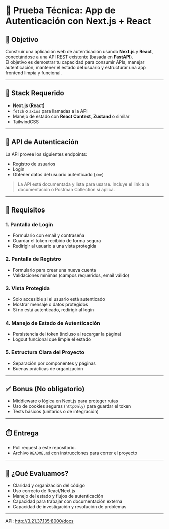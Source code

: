 # 🧪 Prueba Técnica: App de Autenticación con Next.js + React

## 📝 Objetivo

Construir una aplicación web de autenticación usando **Next.js** y **React**, conectándose a una API REST existente (basada en **FastAPI**).  
El objetivo es demostrar tu capacidad para consumir APIs, manejar autenticación, mantener el estado del usuario y estructurar una app frontend limpia y funcional.

---

## 🧰 Stack Requerido

- **Next.js (React)**
- `fetch` o `axios` para llamadas a la API
- Manejo de estado con **React Context**, **Zustand** o similar
- TailwindCSS

---

## 🔐 API de Autenticación

La API provee los siguientes endpoints:

- Registro de usuarios
- Login
- Obtener datos del usuario autenticado (`/me`)

> La API está documentada y lista para usarse. Incluye el link a la documentación o Postman Collection si aplica.

---

## 📌 Requisitos

### 1. Pantalla de Login
- Formulario con email y contraseña
- Guardar el token recibido de forma segura
- Redirigir al usuario a una vista protegida

### 2. Pantalla de Registro
- Formulario para crear una nueva cuenta
- Validaciones mínimas (campos requeridos, email válido)

### 3. Vista Protegida
- Solo accesible si el usuario está autenticado
- Mostrar mensaje o datos protegidos
- Si no está autenticado, redirigir al login

### 4. Manejo de Estado de Autenticación
- Persistencia del token (incluso al recargar la página)
- Logout funcional que limpie el estado

### 5. Estructura Clara del Proyecto
- Separación por componentes y páginas
- Buenas prácticas de organización

---

## ✅ Bonus (No obligatorio)

- Middleware o lógica en Next.js para proteger rutas
- Uso de cookies seguras (`httpOnly`) para guardar el token
- Tests básicos (unitarios o de integración)

---

## ⏱️ Entrega

- Pull request a este repositorio.
- Archivo `README.md` con instrucciones para correr el proyecto

---

## 🧠 ¿Qué Evaluamos?

- Claridad y organización del código
- Uso correcto de React/Next.js
- Manejo del estado y flujos de autenticación 
- Capacidad para trabajar con documentación externa
- Capacidad de investigación y resolución de problemas
---
API: http://3.21.37.135:8000/docs
